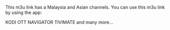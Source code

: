 This m3u link has a Malaysia and Asian channels.
You can use this m3u link by using the app:

   KODI
   OTT NAVIGATOR
   TIVIMATE
   and many more...

   

<!---
shadany7824/shadany7824 is a ✨ special ✨ repository because its `README.md` (this file) appears on your GitHub profile.
You can click the Preview link to take a look at your changes.
--->
